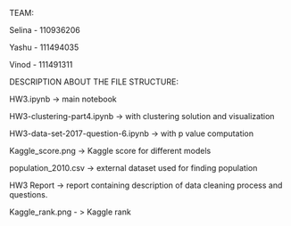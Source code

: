TEAM:

Selina - 110936206 

Yashu  - 111494035 

Vinod  - 111491311 

DESCRIPTION ABOUT THE FILE STRUCTURE:

HW3.ipynb -> main notebook 

HW3-clustering-part4.ipynb -> with clustering solution and visualization 

HW3-data-set-2017-question-6.ipynb -> with p value computation 

Kaggle_score.png -> Kaggle score for different models 

population_2010.csv -> external dataset used for finding population 

HW3 Report -> report containing description of data cleaning process and questions. 

Kaggle_rank.png - > Kaggle rank 
